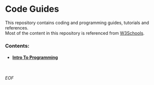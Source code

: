 # Code Guides

This repository contains coding and programming guides, tutorials and references.<br>
Most of the content in this repository is referenced from [W3Schools][w3schools].

[w3schools]: https://www.w3schools.com 'click to open'

### Contents:
- #### [Intro To Programming][intro-to-programming]

[intro-to-programming]: https://github.com/rento-fox/Code-Guides/tree/main/Intro%20To%20Programming 'Intro To Programming'

<br>

*EOF*
